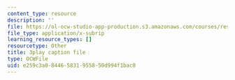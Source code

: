 ```yaml
---
content_type: resource
description: ''
file: https://ol-ocw-studio-app-production.s3.amazonaws.com/courses/res-9-003-brains-minds-and-machines-summer-course-summer-2015/e259c3a084465831955850d994f1bac0_qTVDxXBK5A.vtt
file_type: application/x-subrip
learning_resource_types: []
resourcetype: Other
title: 3play caption file
type: OCWFile
uid: e259c3a0-8446-5831-9558-50d994f1bac0
---
```

